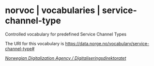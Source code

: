 # norvoc | vocabularies | service-channel-type

Controlled vocabulary for predefined Service Channel Types

The URI for this vocabulary is https://data.norge.no/vocabulary/service-channel-type#

[_Norwegian Digitalization Agency / Digitaliseringsdirektoratet_](https://digdir.no/)
